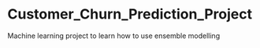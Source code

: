 # Customer_Churn_Prediction_Project
Machine learning project to learn how to use ensemble modelling
